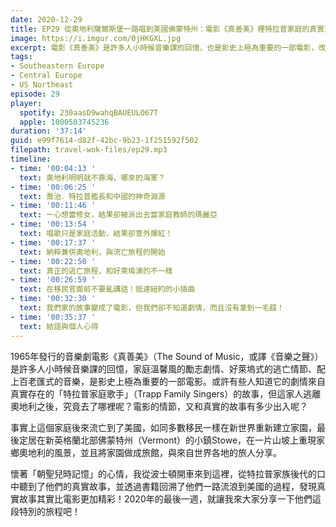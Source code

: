 ```yaml
---
date: 2020-12-29
title: EP29 從奧地利薩爾斯堡一路唱到美國佛蒙特州：電影《真善美》裡特拉普家庭的真實流浪旅程
image: https://i.imgur.com/0jHKGXL.jpg
excerpt: 電影《真善美》是許多人小時候音樂課的回憶，也是影史上極為重要的一部電影，改編自真實存在的「特拉普家庭歌手」的故事；但這家人逃離奧地利之後，究竟去了哪裡呢？電影的情節，又和真實的故事有多少出入呢？懷著「朝聖兒時記憶」的心情，我來到特拉普家庭後代居住的地方，聽到了他們的真實故事，就讓我來大家分享一下他們這段特別的旅程吧！
tags:
- Southeastern Europe
- Central Europe
- US Northeast
episode: 29
player:
  spotify: 230aasD9wahqBAUEULO67T
  apple: 1000503745236
duration: '37:14'
guid: e99f7614-d82f-42bc-9b23-1f251592f502
filepath: travel-wok-files/ep29.mp3
timeline:
- time: '00:04:13 '
  text: 奧地利明明就不靠海，哪來的海軍？
- time: '00:06:25 '
  text: 喬治．特拉普艦長和中國的神奇淵源
- time: '00:11:46 '
  text: 一心想當修女，結果卻被派出去當家庭教師的瑪麗亞
- time: '00:13:54 '
  text: 唱歌只是家庭活動，結果卻意外爆紅！
- time: '00:17:37 '
  text: 納粹兼併奧地利，與流亡旅程的開始
- time: '00:22:50 '
  text: 真正的逃亡旅程，和好萊塢演的不一樣
- time: '00:26:59 '
  text: 在移民官面前不要亂講話！抵達紐約的小插曲
- time: '00:32:30 '
  text: 我們家的故事變成了電影，但我們卻不知道劇情，而且沒有拿到一毛錢！
- time: '00:35:37 '
  text: 結語與個人心得
---
```


1965年發行的音樂劇電影《真善美》（The Sound of Music，或譯《音樂之聲》）是許多人小時候音樂課的回憶，家庭溫馨風的勵志劇情、好萊塢式的逃亡情節、配上百老匯式的音樂，是影史上極為重要的一部電影。或許有些人知道它的劇情來自真實存在的「特拉普家庭歌手」（Trapp Family Singers）的故事，但這家人逃離奧地利之後，究竟去了哪裡呢？電影的情節，又和真實的故事有多少出入呢？

事實上這個家庭後來流亡到了美國，如同多數移民一樣在新世界重新建立家園，最後定居在新英格蘭北部佛蒙特州（Vermont）的小鎮Stowe，在一片山坡上重現家鄉奧地利的風景，並且將家園做成旅館，與來自世界各地的旅人分享。

懷著「朝聖兒時記憶」的心情，我從波士頓開車來到這裡，從特拉普家族後代的口中聽到了他們的真實故事，並透過書籍回溯了他們一路流浪到美國的過程，發現真實故事其實比電影更加精彩！2020年的最後一週，就讓我來大家分享一下他們這段特別的旅程吧！



